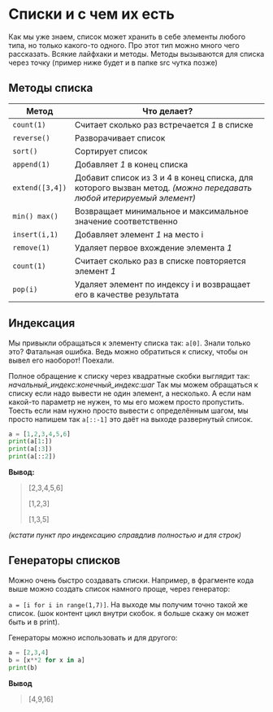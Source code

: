 # Списки и с чем их есть
Как мы уже знаем, список может хранить в себе элементы любого типа, но только какого-то одного. Про этот тип можно много чего рассказать. Всякие лайфхаки и методы. Методы вызываются для списка через точку (пример ниже будет и в папке src чутка позже)

## Методы списка
|Метод|Что делает?|
|-|----------|
|`count(1)`|Считает сколько раз встречается *1* в списке|
|`reverse()`|Разворачивает список|
|`sort()`|Сортирует список|
|`append(1)`|Добавляет *1* в конец списка|
|`extend([3,4])`|Добавит список из 3 и 4 в конец списка, для которого вызван метод. *(можно передавать любой итерируемый элемент)*|
|`min() max()`|Возвращает минимальное и максимальное значение соответственно|
|`insert(i,1)`|Добавляет элемент *1* на место i|
|`remove(1)`|Удаляет первое вхождение элемента *1*|
|`count(1)`|Считает сколько раз в списке повторяется элемент *1*|
|`pop(i)`|Удаляет элемент по индексу i и возвращает его в качестве результата|

## Индексация
Мы привыкли обращаться к элементу списка так: `a[0]`. Знали только это? Фатальная ошибка. Ведь можно обратиться к списку, чтобы он вывел его наоборот! Поехали.

Полное обращение к списку через квадратные скобки выглядит так: *начальный_индекс:конечный_индекс:шаг* Так мы можем обращаться к списку если надо вывести не один элемент, а несколько. А если нам какой-то параметр не нужен, то мы его можем просто пропустить. Тоесть если нам нужно просто вывести с определённым шагом, мы просто напишем так `a[::-1]` это даёт на выходе развернутый список.

```python
a = [1,2,3,4,5,6]
print(a[1:])
print(a[:3])
print(a[::2])
```
**Вывод:**
>\[2,3,4,5,6]
>
>\[1,2,3]
>
>\[1,3,5]

*(кстати пункт про индексацию справдлив полностью и для строк)*
## Генераторы списков
Можно очень быстро создавать списки. Например, в фрагменте кода выше можно создать список намного проще, через генератор: 

`a = [i for i in range(1,7)]`. На выходе мы получим точно такой же список. (шок контент цикл внутри скобок. я больше скажу он может быть и в print).

Генераторы можно использовать и для другого:
```python
a = [2,3,4]
b = [x**2 for x in a]
print(b)
```

**Вывод**
>\[4,9,16]



